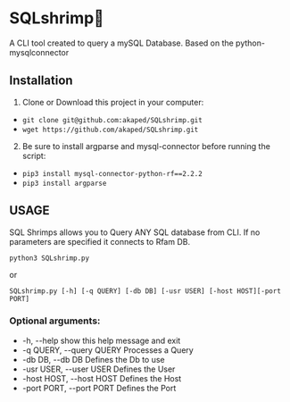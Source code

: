 # SQLshrimp🦐
A CLI tool created to query a mySQL Database. Based on the python-mysqlconnector

## Installation 

1) Clone or Download this project in your computer:
- `git clone git@github.com:akaped/SQLshrimp.git`
- `wget https://github.com/akaped/SQLshrimp.git `

2) Be sure to install argparse and mysql-connector before running the script:

- `pip3 install mysql-connector-python-rf==2.2.2`
- `pip3 install argparse`



## USAGE

  SQL Shrimps allows you to Query ANY SQL database from CLI.
 If no parameters are specified it connects to Rfam DB.

`python3 SQLshrimp.py`

or


`SQLshrimp.py [-h] [-q QUERY] [-db DB] [-usr USER] [-host HOST][-port PORT]`

### Optional arguments:
*  -h, --help            show this help message and exit
*  -q QUERY, --query QUERY Processes a Query
*  -db DB, --db DB         Defines the Db to use
*  -usr USER, --user USER  Defines the User
*  -host HOST, --host HOST Defines the Host
*  -port PORT, --port PORT Defines the Port
